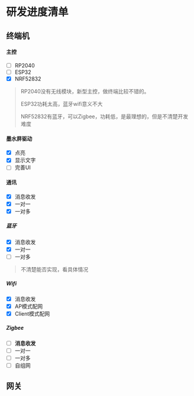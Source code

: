 # 研发进度清单

## 终端机

#### 主控

* [ ] RP2040
* [ ] ESP32
* [X] NRF52832

> RP2040没有无线模块，新型主控，做终端比较不错的。
>
> ESP32功耗太高，蓝牙wifi意义不大
>
> NRF52832有蓝牙，可以Zigbee，功耗低，是最理想的，但是不清楚开发难度

#### 墨水屏驱动

* [X] 点亮
* [X] 显示文字
* [ ] 完善UI

#### 通讯

* [X] 消息收发
* [X] 一对一
* [X] 一对多

##### 蓝牙

* [X] 消息收发
* [X] 一对一
* [ ] 一对多

> 不清楚能否实现，看具体情况

##### Wifi

* [X] 消息收发
* [X] AP模式配网
* [X] Client模式配网

##### Zigbee

* [ ] **消息收发**
* [ ] 一对一
* [ ] 一对多
* [ ] 自组网

## 网关

